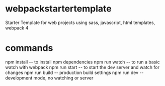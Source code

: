 # webpackstartertemplate
Starter Template for web projects using sass, javascript, html templates, webpack 4

# commands
npm install -- to install npm dependencies
npm run watch -- to run a basic watch with webpack
npm run start -- to start the dev server and watch for changes
npm run build -- production build settings
npm run dev -- development mode, no watching or server
